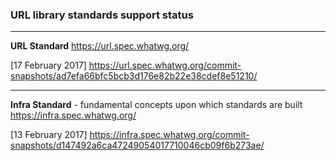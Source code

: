 ### URL library standards support status

---
**URL Standard**
https://url.spec.whatwg.org/

[17 February 2017]
https://url.spec.whatwg.org/commit-snapshots/ad7efa66bfc5bcb3d176e82b22e38cdef8e51210/

---
**Infra Standard** - fundamental concepts upon which standards are built
https://infra.spec.whatwg.org/

[13 February 2017]
https://infra.spec.whatwg.org/commit-snapshots/d147492a6ca47249054017710046cb09f6b273ae/
